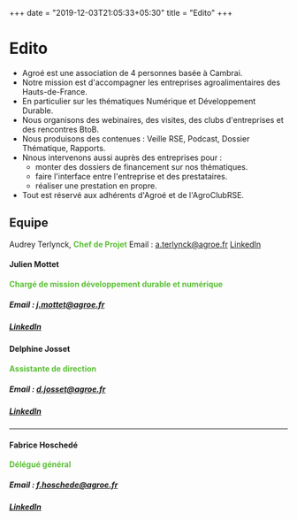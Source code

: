 +++
date = "2019-12-03T21:05:33+05:30"
title = "Edito"
+++

# Edito

- Agroé est une association de 4 personnes basée à Cambrai.
- Notre mission est d'accompagner les entreprises agroalimentaires des Hauts-de-France.
- En particulier sur les thématiques Numérique et Développement Durable.
- Nous organisons des webinaires, des visites, des clubs d'entreprises et des rencontres BtoB.
- Nous produisons des contenues : Veille RSE, Podcast, Dossier Thématique, Rapports.
- Nnous intervenons aussi auprès des entreprises pour :
  - monter des dossiers de financement sur nos thématiques.
  - faire l'interface entre l'entreprise et des prestataires.
  - réaliser une prestation en propre.
- Tout est réservé aux adhérents d'Agroé et de l'AgroClubRSE.


## Equipe

Audrey Terlynck, <span style="color:#5bbf36;">**Chef de Projet**</span>
Email : [a.terlynck@agroe.fr](a.terlynck@agroe.fr)
[LinkedIn](https://www.linkedin.com/in/audrey-terlynck-674660119/)

#### Julien Mottet
<span style="color:#5bbf36;">**Chargé de mission développement durable et numérique**</span>
##### Email : [j.mottet@agroe.fr](j.mottet@agroe.fr)
##### [LinkedIn](https://www.linkedin.com/in/julienmottet)

#### Delphine Josset
<span style="color:#5bbf36;">**Assistante de direction**</span>
##### Email : [d.josset@agroe.fr](d.josset@agroe.fr)
##### [LinkedIn](https://www.linkedin.com/in/delphine-josset-523225173/)

---


#### Fabrice Hoschedé
<span style="color:#5bbf36;">**Délégué général**</span>
##### Email : [f.hoschede@agroe.fr](f.hosechede@agroe.fr)
##### [LinkedIn](https://www.linkedin.com/in/fabrice-hoschede-88207852/)

